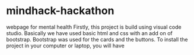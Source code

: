 # mindhack-hackathon
webpage for mental health
Firstly, this project is build using visual code studio. Basically we have used basic html and css with an add on of bootstrap. Bootstrap was used for the cards and the buttons. To install the project in your computer or laptop, you will have
